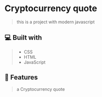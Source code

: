# Cryptocurrency quote

> this is a project with modern javascript

## 💻 Built with
> - CSS
> - HTML
> - JavaScript

## 💾 Features
> a Cryptocurrency quote
